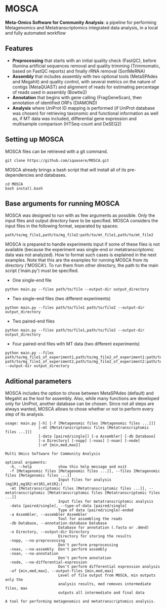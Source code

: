 # MOSCA

**Meta-Omics Software for Community Analysis**: a pipeline for performing Metagenomics and Metatranscriptomics integrated data analysis, in a local and fully automated workflow


## Features
* **Preprocessing** that starts with an initial quality check (FastQC), before Illumina artificial sequences removal and quality trimming (Trimmomatic, based on FastQC reports) and finally rRNA removal (SortMeRNA)
* **Assembly** that includes assembly with two optional tools (MetaSPAdes and Megahit) and quality control, with several metrics on the nature of contigs (MetaQUAST) and alignment of reads for estimating percentage of reads used in assembly (Bowtie2)
* **Annotation** that begins with gene calling (FragGeneScan), then annotation of identified ORFs (DIAMOND)
* **Analysis** where UniProt ID mapping is performed (if UniProt database was chosen) for retrieving taxonomic and functional information as well as, if MT data was included, differential gene expression and multisample comparison (HTSeq-count and DeSEQ2)


## Setting up MOSCA

MOSCA files can be retrieved with a git command.

```
git clone https://github.com/iquasere/MOSCA.git
```

MOSCA already brings a bash script that will install all of its pre-dependencies and databases.

```
cd MOSCA
bash install.bash
```


## Base arguments for running MOSCA

MOSCA was designed to run with as few arguments as possible. Only the input files and output directory have to be specified. MOSCA considers the input files in the following format, separated by spaces:

```
path/to/mg_file1,path/to/mg_file2:path/to/mt_file1,path/to/mt_file2
```

MOSCA is prepared to handle experiments input if some of these files is not available (because the experiment was single-end or metatranscriptomic data was not analyzed). How to format such cases is explained in the next examples. Note that this are the examples for running MOSCA from its directory ('MOSCA'). To run them from other directory, the path to the main script ('main.py') must be specified.

* One single-end file

```
python main.py --files path/to/file --output-dir output_directory
```

* Two single-end files (two different experiments)

```
python main.py --files path/to/file1 path/to/file2 --output-dir output_directory
```

* Two paired-end files

```
python main.py --files path/to/file1,path/to/file2 --output-dir output_directory
```

* Four paired-end files with MT data (two different experiments)

```
python main.py --files path/to/mg_file1_of_experiment1,path/to/mg_file2_of_experiment1:path/to/mt_file1_of_experiment1,path/to/mt_file2_of_experiment1 path/to/mg_file1_of_experiment2,path/to/mg_file2_of_experiment2:path/to/mt_file1_of_experiment2,path/to/mt_file2_of_experiment2 --output-dir output_directory
```


## Aditional parameters

MOSCA includes the option to chose between MetaSPAdes (default) and Megahit as the tool for assembly. Also, while many functions are developed only for UniProt, another database can be chosen. Since not all steps are always wanted, MOSCA allows to chose whether or not to perform every step of its analysis.

```
usage: main.py [-h] [-f [Metagenomic files [Metagenomic files ...]]]
               [-mt [Metatranscriptomic files [Metatranscriptomic files ...]]]
               [-data [paired/single]] [-a Assembler] [-db Database]
               [-o Directory] [-nopp] [-noas] [-noan] [-node]
               [-of {min,med,max}]

Multi Omics Software for Community Analysis

optional arguments:
  -h, --help            show this help message and exit
  -f [Metagenomic files [Metagenomic files ...]], --files [Metagenomic files [Metagenomic files ...]]
                        Input files for analysis (mg1R1,mg1R2:mt1R1,mt1R2;)
  -mt [Metatranscriptomic files [Metatranscriptomic files ...]], --metatranscriptomic [Metatranscriptomic files [Metatranscriptomic files ...]]
                        Input files for metatranscriptomic analysis
  -data [paired/single], --type-of-data [paired/single]
                        Type of data (paired/single)-ended
  -a Assembler, --assembler Assembler
                        Tool for assembling the reads
  -db Database, --annotation-database Database
                        Database for annotation (.fasta or .dmnd)
  -o Directory, --output-dir Directory
                        Directory for storing the results
  -nopp, --no-preprocessing
                        Don't perform preprocessing
  -noas, --no-assembly  Don't perform assembly
  -noan, --no-annotation
                        Don't perform annotation
  -node, --no-differential-expression
                        Don't perform differential expression analysis
  -of {min,med,max}, --output-files {min,med,max}
                        Level of file output from MOSCA, min outputs only the
                        analysis results, med removes intermediate files, max
                        outputs all intermediate and final data

A tool for performing metagenomics and metatranscriptomics analysis.
```

